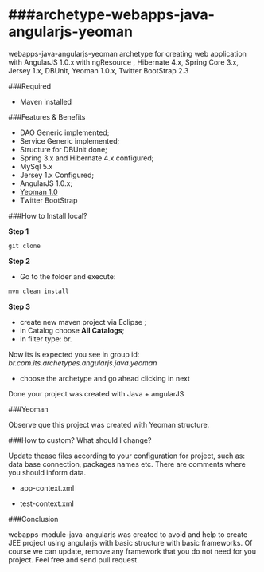 ###archetype-webapps-java-angularjs-yeoman
================================

webapps-java-angularjs-yeoman archetype for creating web application with AngularJS 1.0.x with ngResource ,
 Hibernate 4.x, Spring Core 3.x, Jersey 1.x, DBUnit, Yeoman 1.0.x, Twitter BootStrap 2.3


###Required 

* Maven installed 

###Features & Benefits 

* DAO Generic implemented; 
* Service Generic implemented; 
* Structure for DBUnit done; 
* Spring 3.x and Hibernate 4.x configured; 
* MySql 5.x 
* Jersey 1.x Configured; 
* AngularJS 1.0.x;
* [Yeoman 1.0](http://yeoman.io)
* Twitter BootStrap

###How to Install local?

**Step 1**

```java
git clone 
```

**Step 2**

* Go to the folder and execute: 

```java
mvn clean install 
```

**Step 3**

* create new maven project via Eclipse ;
* in Catalog choose **All Catalogs**;
* in filter type: br.

Now its is expected you see in group id: *br.com.its.archetypes.angularjs.java.yeoman*

* choose the archetype and go ahead clicking in next 

Done your project was created with Java + angularJS

###Yeoman 

Observe que this project was created with Yeoman structure.

###How to custom? What should I change? 

Update thease files according to your configuration for project, such as: data base connection, packages names etc. There are comments where you should inform data. 

* app-context.xml 

* test-context.xml


###Conclusion 

webapps-module-java-angularjs was created to avoid and help to create JEE project using angularjs with basic structure with basic frameworks. Of course we can update, remove any framework that you do not need for you project. Feel free and send pull request. 
